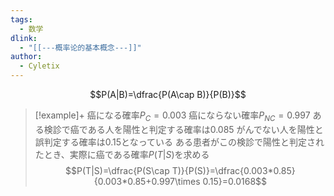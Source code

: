 ```yaml
---
tags:
  - 数学
dlink:
  - "[[---概率论的基本概念---]]"
author:
  - Cyletix
---
```

$$P(A|B)=\dfrac{P(A\cap B)}{P(B)}$$

>[!example]+
癌になる確率$P_{C}=0.003$
癌にならない確率$P_{NC}=0.997$
ある検診で癌である人を陽性と判定する確率は0.085
がんでない人を陽性と誤判定する確率は0.15となっている
ある患者がこの検診で陽性と判定されたとき、実際に癌である確率$P(T|S)$を求める
$$P(T|S)=\dfrac{P(S\cap T)}{P(S)}=\dfrac{0.003*0.85}{0.003*0.85+0.997\times 0.15}=0.0168$$
